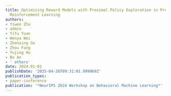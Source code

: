 ```yaml
---
title: Optimizing Reward Models with Proximal Policy Exploration in Preference-Based
  Reinforcement Learning
authors:
- Yiwen Zhu
- admin
- Yifu Yuan
- Wenya Wei
- Zhenxing Ge
- Zhou Fang
- Yujing Hu
- Bo An
- ' others'
date: 2024-01-01
publishDate: '2025-04-26T09:31:01.999969Z'
publication_types:
- paper-conference
publication: '*NeurIPS 2024 Workshop on Behavioral Machine Learning*'
---
```

